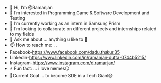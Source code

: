 - 👋 Hi, I’m @Ramanjan
- 👀 I’m interested in Programming,Game & Software Development and Testing
- 🌱 I’m currently working as an intern in Samsung Prism
- 💞️ I’m looking to collaborate on different projects and internships related to my fields
- 💬 Ask me about ... anything u like to 🤗
- 📫 How to reach me: ...
- Facebook-https://www.facebook.com/dadu.thakur.35
- Linkedin-https://www.linkedin.com/in/ramanjan-dutta-0744b5215/
- Instagram-https://www.instagram.com/d.ramanjan/
- ⚡ Fun fact: ... i love memes😏
- 🧠Current Goal ... to become SDE in a Tech Giant😄


<!---
RAJUxBHAI-420/RAJUxBHAI-420 is a ✨ special ✨ repository because its `README.md` (this file) appears on your GitHub profile.
You can click the Preview link to take a look at your changes.
--->
